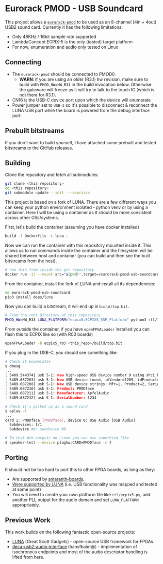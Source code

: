 # Eurorack PMOD - USB Soundcard

This project allows a [`eurorack-pmod`](https://github.com/apfelaudio/eurorack-pmod) to be used as an 8-channel (4in + 4out) USB2 sound card. Currently it has the following limitations:

- Only 48KHz / 16bit sample rate supported
- LambdaConcept ECPIX-5 is the only (tested) target platform
- For now, enumeration and audio only tested on Linux

## Connecting

- The `eurorack-pmod` should be connected to PMOD0.
    - **WARN**: if you are using an older (R3.1) hw revision, make sure to build with `PMOD_HW=HW_R31` in the build invocation below. Otherwise the gateware will freeze as it will try to talk to the touch IC (which is not there for R3.1).
- CN16 is the USB-C device port upon which the device will enumerate
- Power jumper set to `USB-2` so it's possible to disconnect & reconnect the LUNA USB port while the board is powered from the debug interface port.

## Prebuilt bitstreams

If you don't want to build yourself, I have attached some prebuilt and tested bitstreams to the GitHub releases.

## Building

Clone the repository and fetch all submodules:

```bash
git clone <this repository>
cd <this repository>
git submodule update --init --recursive
```

This project is based on a fork of LUNA. There are a few different ways you can keep your python environment isolated - python venv or by using a container. Here I will be using a container as it should be more consistent across other OSs/systems.

First, let's build the container (assuming you have docker installed)

```bash
build -f Dockerfile -t luna .
```

Now we can run the container with this repository mounted inside it. This allows us to run commands inside the container and the filesystem will be shared between host and container (you can build and then see the built bitstreams from the host).

```bash
# run this from inside the git repository
docker run -it --mount src="$(pwd)",target=/eurorack-pmod-usb-soundcard,type=bind luna
```

From the container, install the fork of LUNA and install all its dependencies:
```bash
cd eurorack-pmod-usb-soundcard
pip3 install deps/luna
```

Now you can build a bitstream, it will end up in `build/top.bit`.
```bash
# From the root directory of this repository
PMOD_HW=HW_R33 LUNA_PLATFORM="ecpix5:ECPIX5_85F_Platform" python3 rtl/top.py --dry-run --keep-files
```

From outside the container, if you have `openFPGALoader` installed you can flash this to ECPIX like so (with R03 boards)
```bash
openFPGALoader -b ecpix5_r03 <this_repo>/build/top.bit
```

If you plug in the USB-C, you should see something like:

```bash
# Check it enumerates
$ dmesg
...
[ 5489.544374] usb 5-1: new high-speed USB device number 9 using xhci_hcd
[ 5489.687203] usb 5-1: New USB device found, idVendor=1209, idProduct=1234, bcdDevice= 0.01
[ 5489.687208] usb 5-1: New USB device strings: Mfr=1, Product=2, SerialNumber=3
[ 5489.687210] usb 5-1: Product: PMODface
[ 5489.687211] usb 5-1: Manufacturer: ApfelAudio
[ 5489.687212] usb 5-1: SerialNumber: 1234

# Check it's picked up as a sound card
$ aplay -l
...
card 1: PMODface [PMODface], device 0: USB Audio [USB Audio]
  Subdevices: 1/1
  Subdevice #0: subdevice #0

# To test 4ch outputs on Linux you can use something like
$ speaker-test --device plughw:CARD=PMODface -c 4
```

## Porting

It should not be too hard to port this to other FPGA boards, as long as they:

- Are supported by [amaranth-boards](https://github.com/amaranth-lang/amaranth-boards/).
- [Were supported by LUNA](https://github.com/greatscottgadgets/luna-boards) (i.e. USB functionality was mapped and tested at some point)
- You will need to create your own platform file like `rtl/ecpix5.py`, add another PLL output for the audio domain and set `LUNA_PLATFORM` appropriately.

## Previous Work

This work builds on the following fantastic open-source projects:

- [LUNA](https://github.com/greatscottgadgets/luna) (Great Scott Gadgets) - open-source USB framework for FPGAs.
- [deca-usb2-audio-interface](https://github.com/amaranth-farm/deca-usb2-audio-interface) (hansfbaier@) - implementation of isochronous endpoints and most of the audio descriptor handling is lifted from here.
